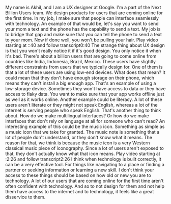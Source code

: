 My name is Akhil, and I am a UX designer at Google. I'm a part of the Next Billion Users team. We design products for users that are coming online for the first time. In my job, I make sure that people can interface seamlessly with technology. An example of that would be, let's say you want to send your mom a text and the phone has the capability to send a text. My job is to bridge that gap and make sure that you can tell the phone to send a text to your mom. Now if done well, you won't be pulling your hair.
Play video starting at ::40 and follow transcript0:40
The strange thing about UX design is that you won't really notice it if it's good design. You only notice it when it's bad. There's about a billion users that are going to come online from countries like India, Indonesia, Brazil, Mexico. These users have slightly different constraints from users that we typically design for. One of them is that a lot of these users are using low-end devices. What does that mean? It could mean that they don't have enough storage on their phone, which means they can't install a big enough app. That's an example of using a low-storage device. Sometimes they won't have access to data or they have access to flaky data. You want to make sure that your app works offline just as well as it works online. Another example could be literacy. A lot of these users aren't literate or they might not speak English, whereas a lot of the internet is serving people who speak English. That's another thing to think about. How do we make multilingual interfaces? Or how do we make interfaces that don't rely on language at all for someone who can't read? An interesting example of this could be the music icon. Something as simple as a music icon that we take for granted. The music note is something that a lot of people don't understand, or they don't know what it means. The reason for that, we think is because the music icon is a very Western classical music piece of iconography. Since a lot of users aren't exposed to that, they don't actually know what that icon means.
Play video starting at :2:26 and follow transcript2:26
I think when technology is built correctly, it can be a very effective tool. For things like navigating to a place or finding a partner or seeking information or learning a new skill. I don't think your access to these things should be based on how old or new you are to technology. A lot of our users that are coming online for the first time aren't often confident with technology. And so to not design for them and not help them have access to the internet and to technology, it feels like a great disservice to them.